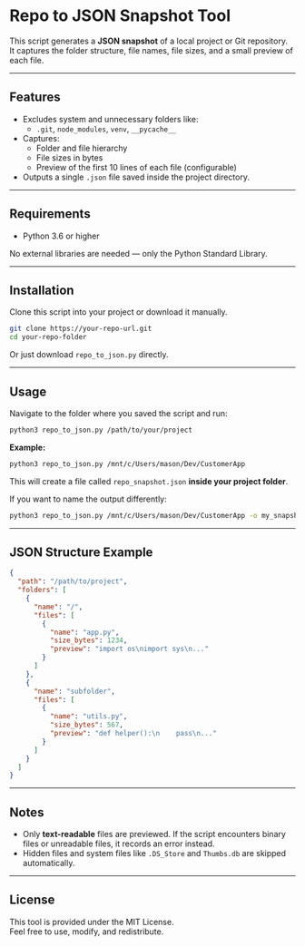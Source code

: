 
# Repo to JSON Snapshot Tool

This script generates a **JSON snapshot** of a local project or Git repository.  
It captures the folder structure, file names, file sizes, and a small preview of each file.

---

## Features

- Excludes system and unnecessary folders like:
  - `.git`, `node_modules`, `venv`, `__pycache__`
- Captures:
  - Folder and file hierarchy
  - File sizes in bytes
  - Preview of the first 10 lines of each file (configurable)
- Outputs a single `.json` file saved inside the project directory.

---

## Requirements

- Python 3.6 or higher

No external libraries are needed — only the Python Standard Library.

---

## Installation

Clone this script into your project or download it manually.

```bash
git clone https://your-repo-url.git
cd your-repo-folder
```

Or just download `repo_to_json.py` directly.

---

## Usage

Navigate to the folder where you saved the script and run:

```bash
python3 repo_to_json.py /path/to/your/project
```

**Example:**

```bash
python3 repo_to_json.py /mnt/c/Users/mason/Dev/CustomerApp
```

This will create a file called `repo_snapshot.json` **inside your project folder**.

If you want to name the output differently:

```bash
python3 repo_to_json.py /mnt/c/Users/mason/Dev/CustomerApp -o my_snapshot.json
```

---

## JSON Structure Example

```json
{
  "path": "/path/to/project",
  "folders": [
    {
      "name": "/",
      "files": [
        {
          "name": "app.py",
          "size_bytes": 1234,
          "preview": "import os\nimport sys\n..."
        }
      ]
    },
    {
      "name": "subfolder",
      "files": [
        {
          "name": "utils.py",
          "size_bytes": 567,
          "preview": "def helper():\n    pass\n..."
        }
      ]
    }
  ]
}
```

---

## Notes

- Only **text-readable** files are previewed. If the script encounters binary files or unreadable files, it records an error instead.
- Hidden files and system files like `.DS_Store` and `Thumbs.db` are skipped automatically.

---

## License

This tool is provided under the MIT License.  
Feel free to use, modify, and redistribute.
